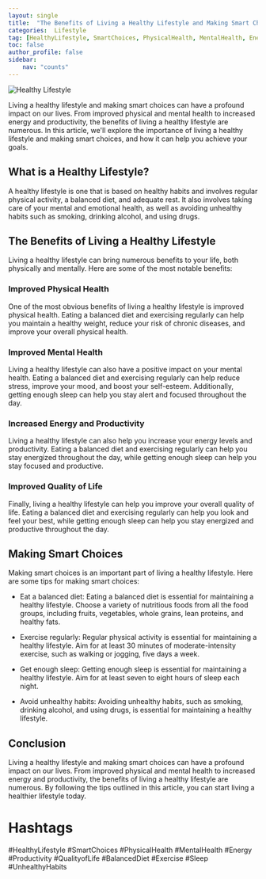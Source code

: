 ```yaml
---
layout: single
title:  "The Benefits of Living a Healthy Lifestyle and Making Smart Choices"
categories:  Lifestyle
tag: [HealthyLifestyle, SmartChoices, PhysicalHealth, MentalHealth, Energy, Productivity, QualityofLife, BalancedDiet, Exercise, Sleep, UnhealthyHabits, ]
toc: false
author_profile: false
sidebar:
    nav: "counts"
---
```

    
![Healthy Lifestyle](https://images.pexels.com/photos/374898/pexels-photo-374898.jpeg?auto=compress&cs=tinysrgb&dpr=2&h=650&w=940)

Living a healthy lifestyle and making smart choices can have a profound impact on our lives. From improved physical and mental health to increased energy and productivity, the benefits of living a healthy lifestyle are numerous. In this article, we'll explore the importance of living a healthy lifestyle and making smart choices, and how it can help you achieve your goals.

## What is a Healthy Lifestyle?

A healthy lifestyle is one that is based on healthy habits and involves regular physical activity, a balanced diet, and adequate rest. It also involves taking care of your mental and emotional health, as well as avoiding unhealthy habits such as smoking, drinking alcohol, and using drugs.

## The Benefits of Living a Healthy Lifestyle

Living a healthy lifestyle can bring numerous benefits to your life, both physically and mentally. Here are some of the most notable benefits:

### Improved Physical Health

One of the most obvious benefits of living a healthy lifestyle is improved physical health. Eating a balanced diet and exercising regularly can help you maintain a healthy weight, reduce your risk of chronic diseases, and improve your overall physical health.

### Improved Mental Health

Living a healthy lifestyle can also have a positive impact on your mental health. Eating a balanced diet and exercising regularly can help reduce stress, improve your mood, and boost your self-esteem. Additionally, getting enough sleep can help you stay alert and focused throughout the day.

### Increased Energy and Productivity

Living a healthy lifestyle can also help you increase your energy levels and productivity. Eating a balanced diet and exercising regularly can help you stay energized throughout the day, while getting enough sleep can help you stay focused and productive.

### Improved Quality of Life

Finally, living a healthy lifestyle can help you improve your overall quality of life. Eating a balanced diet and exercising regularly can help you look and feel your best, while getting enough sleep can help you stay energized and productive throughout the day.

## Making Smart Choices

Making smart choices is an important part of living a healthy lifestyle. Here are some tips for making smart choices:

- Eat a balanced diet: Eating a balanced diet is essential for maintaining a healthy lifestyle. Choose a variety of nutritious foods from all the food groups, including fruits, vegetables, whole grains, lean proteins, and healthy fats.

- Exercise regularly: Regular physical activity is essential for maintaining a healthy lifestyle. Aim for at least 30 minutes of moderate-intensity exercise, such as walking or jogging, five days a week.

- Get enough sleep: Getting enough sleep is essential for maintaining a healthy lifestyle. Aim for at least seven to eight hours of sleep each night.

- Avoid unhealthy habits: Avoiding unhealthy habits, such as smoking, drinking alcohol, and using drugs, is essential for maintaining a healthy lifestyle.

## Conclusion

Living a healthy lifestyle and making smart choices can have a profound impact on our lives. From improved physical and mental health to increased energy and productivity, the benefits of living a healthy lifestyle are numerous. By following the tips outlined in this article, you can start living a healthier lifestyle today.

# Hashtags

#HealthyLifestyle #SmartChoices #PhysicalHealth #MentalHealth #Energy #Productivity #QualityofLife #BalancedDiet #Exercise #Sleep #UnhealthyHabits